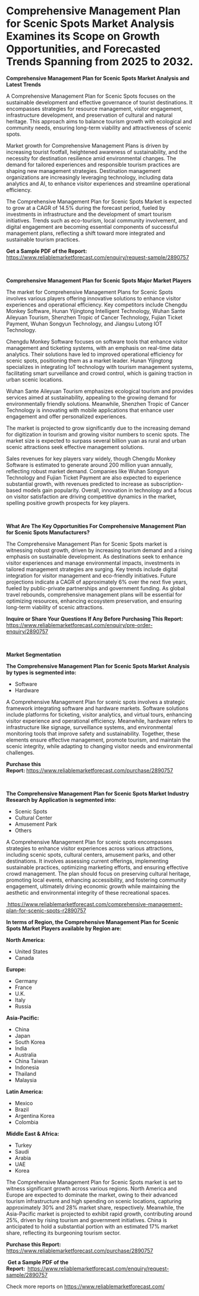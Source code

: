 <p><h1>Comprehensive Management Plan for Scenic Spots Market Analysis Examines its Scope on Growth Opportunities, and Forecasted Trends Spanning from 2025 to 2032.</h1></p><p><strong>Comprehensive Management Plan for Scenic Spots Market Analysis and Latest Trends</strong></p>
<p><p>A Comprehensive Management Plan for Scenic Spots focuses on the sustainable development and effective governance of tourist destinations. It encompasses strategies for resource management, visitor engagement, infrastructure development, and preservation of cultural and natural heritage. This approach aims to balance tourism growth with ecological and community needs, ensuring long-term viability and attractiveness of scenic spots.</p><p>Market growth for Comprehensive Management Plans is driven by increasing tourist footfall, heightened awareness of sustainability, and the necessity for destination resilience amid environmental changes. The demand for tailored experiences and responsible tourism practices are shaping new management strategies. Destination management organizations are increasingly leveraging technology, including data analytics and AI, to enhance visitor experiences and streamline operational efficiency.</p><p>The Comprehensive Management Plan for Scenic Spots Market is expected to grow at a CAGR of 14.5% during the forecast period, fueled by investments in infrastructure and the development of smart tourism initiatives. Trends such as eco-tourism, local community involvement, and digital engagement are becoming essential components of successful management plans, reflecting a shift toward more integrated and sustainable tourism practices.</p></p>
<p><strong>Get a Sample PDF of the Report:&nbsp;</strong> <a href="https://www.reliablemarketforecast.com/enquiry/request-sample/2890757?utm_campaign=2940&utm_medium=2&utm_source=Github&utm_content=ia&utm_term=14032025&utm_id=comprehensive-management-plan-for-scenic-spots">https://www.reliablemarketforecast.com/enquiry/request-sample/2890757</a></p>
<p>&nbsp;</p>
<p><strong>Comprehensive Management Plan for Scenic Spots Major Market Players</strong></p>
<p><p>The market for Comprehensive Management Plans for Scenic Spots involves various players offering innovative solutions to enhance visitor experiences and operational efficiency. Key competitors include Chengdu Monkey Software, Hunan Yijingtong Intelligent Technology, Wuhan Sante Aileyuan Tourism, Shenzhen Tropic of Cancer Technology, Fujian Ticket Payment, Wuhan Songyun Technology, and Jiangsu Lutong IOT Technology.</p><p>Chengdu Monkey Software focuses on software tools that enhance visitor management and ticketing systems, with an emphasis on real-time data analytics. Their solutions have led to improved operational efficiency for scenic spots, positioning them as a market leader. Hunan Yijingtong specializes in integrating IoT technology with tourism management systems, facilitating smart surveillance and crowd control, which is gaining traction in urban scenic locations.</p><p>Wuhan Sante Aileyuan Tourism emphasizes ecological tourism and provides services aimed at sustainability, appealing to the growing demand for environmentally friendly solutions. Meanwhile, Shenzhen Tropic of Cancer Technology is innovating with mobile applications that enhance user engagement and offer personalized experiences. </p><p>The market is projected to grow significantly due to the increasing demand for digitization in tourism and growing visitor numbers to scenic spots. The market size is expected to surpass several billion yuan as rural and urban scenic attractions seek effective management solutions. </p><p>Sales revenues for key players vary widely, though Chengdu Monkey Software is estimated to generate around 200 million yuan annually, reflecting robust market demand. Companies like Wuhan Songyun Technology and Fujian Ticket Payment are also expected to experience substantial growth, with revenues predicted to increase as subscription-based models gain popularity. Overall, innovation in technology and a focus on visitor satisfaction are driving competitive dynamics in the market, spelling positive growth prospects for key players.</p></p>
<p>&nbsp;</p>
<p><strong>What Are The Key Opportunities For Comprehensive Management Plan for Scenic Spots Manufacturers?</strong></p>
<p><p>The Comprehensive Management Plan for Scenic Spots market is witnessing robust growth, driven by increasing tourism demand and a rising emphasis on sustainable development. As destinations seek to enhance visitor experiences and manage environmental impacts, investments in tailored management strategies are surging. Key trends include digital integration for visitor management and eco-friendly initiatives. Future projections indicate a CAGR of approximately 6% over the next five years, fueled by public-private partnerships and government funding. As global travel rebounds, comprehensive management plans will be essential for optimizing resources, enhancing ecosystem preservation, and ensuring long-term viability of scenic attractions.</p></p>
<p><strong>Inquire or Share Your Questions If Any Before Purchasing This Report:</strong> <a href="https://www.reliablemarketforecast.com/enquiry/pre-order-enquiry/2890757?utm_campaign=2940&utm_medium=2&utm_source=Github&utm_content=ia&utm_term=14032025&utm_id=comprehensive-management-plan-for-scenic-spots">https://www.reliablemarketforecast.com/enquiry/pre-order-enquiry/2890757</a></p>
<p>&nbsp;</p>
<p><strong>Market Segmentation</strong></p>
<p><strong>The Comprehensive Management Plan for Scenic Spots Market Analysis by types is segmented into:</strong></p>
<p><ul><li>Software</li><li>Hardware</li></ul></p>
<p><p>A Comprehensive Management Plan for scenic spots involves a strategic framework integrating software and hardware markets. Software solutions include platforms for ticketing, visitor analytics, and virtual tours, enhancing visitor experience and operational efficiency. Meanwhile, hardware refers to infrastructure like signage, surveillance systems, and environmental monitoring tools that improve safety and sustainability. Together, these elements ensure effective management, promote tourism, and maintain the scenic integrity, while adapting to changing visitor needs and environmental challenges.</p></p>
<p><strong>Purchase this Report:&nbsp;</strong><a href="https://www.reliablemarketforecast.com/purchase/2890757?utm_campaign=2940&utm_medium=2&utm_source=Github&utm_content=ia&utm_term=14032025&utm_id=comprehensive-management-plan-for-scenic-spots">https://www.reliablemarketforecast.com/purchase/2890757</a></p>
<p>&nbsp;</p>
<p><strong>The Comprehensive Management Plan for Scenic Spots Market Industry Research by Application is segmented into:</strong></p>
<p><ul><li>Scenic Spots</li><li>Cultural Center</li><li>Amusement Park</li><li>Others</li></ul></p>
<p><p>A Comprehensive Management Plan for scenic spots encompasses strategies to enhance visitor experiences across various attractions, including scenic spots, cultural centers, amusement parks, and other destinations. It involves assessing current offerings, implementing sustainable practices, optimizing marketing efforts, and ensuring effective crowd management. The plan should focus on preserving cultural heritage, promoting local events, enhancing accessibility, and fostering community engagement, ultimately driving economic growth while maintaining the aesthetic and environmental integrity of these recreational spaces.</p></p>
<p><a href="https://www.reliablemarketforecast.com/comprehensive-management-plan-for-scenic-spots-r2890757?utm_campaign=2940&utm_medium=2&utm_source=Github&utm_content=ia&utm_term=14032025&utm_id=comprehensive-management-plan-for-scenic-spots">&nbsp;https://www.reliablemarketforecast.com/comprehensive-management-plan-for-scenic-spots-r2890757</a></p>
<p><strong>In terms of Region, the Comprehensive Management Plan for Scenic Spots Market Players available by Region are:</strong></p>
<p>
    <p> <strong> North America: </strong>
        <ul>
            <li>United States</li>
            <li>Canada</li>
        </ul>
        </p> 
    <p> <strong> Europe: </strong>
        <ul>
            <li>Germany</li>
            <li>France</li>
            <li>U.K.</li>
            <li>Italy</li>
            <li>Russia</li>
        </ul>
        </p> 
    <p> <strong> Asia-Pacific: </strong>
        <ul>
            <li>China</li>
            <li>Japan</li>
            <li>South Korea</li>
            <li>India</li>
            <li>Australia</li>
            <li>China Taiwan</li>
            <li>Indonesia</li>
            <li>Thailand</li>
            <li>Malaysia</li>
        </ul>
        </p> 
    <p> <strong> Latin America: </strong>
        <ul>
            <li>Mexico</li>
            <li>Brazil</li>
            <li>Argentina Korea</li>
            <li>Colombia</li>
        </ul>
        </p> 
    <p> <strong> Middle East & Africa: </strong>
        <ul>
            <li>Turkey</li>
            <li>Saudi</li>
            <li>Arabia</li>
            <li>UAE</li>
            <li>Korea</li>
        </ul>
    </p>
    </p>
<p><p>The Comprehensive Management Plan for Scenic Spots market is set to witness significant growth across various regions. North America and Europe are expected to dominate the market, owing to their advanced tourism infrastructure and high spending on scenic locations, capturing approximately 30% and 28% market share, respectively. Meanwhile, the Asia-Pacific market is projected to exhibit rapid growth, contributing around 25%, driven by rising tourism and government initiatives. China is anticipated to hold a substantial portion with an estimated 17% market share, reflecting its burgeoning tourism sector.</p></p>
<p><strong>Purchase this Report: </strong><a href="https://www.reliablemarketforecast.com/purchase/2890757?utm_campaign=2940&utm_medium=2&utm_source=Github&utm_content=ia&utm_term=14032025&utm_id=comprehensive-management-plan-for-scenic-spots">https://www.reliablemarketforecast.com/purchase/2890757</a></p>
<p>&nbsp;<strong>Get a Sample PDF of the Report:&nbsp;&nbsp;</strong><a href="https://www.reliablemarketforecast.com/enquiry/request-sample/2890757?utm_campaign=2940&utm_medium=2&utm_source=Github&utm_content=ia&utm_term=14032025&utm_id=comprehensive-management-plan-for-scenic-spots">https://www.reliablemarketforecast.com/enquiry/request-sample/2890757</a></p>
<p><strong></strong></p>
<p>Check more reports on <a href="https://www.reliablemarketforecast.com/?utm_campaign=2940&utm_medium=2&utm_source=Github&utm_content=ia&utm_term=14032025&utm_id=comprehensive-management-plan-for-scenic-spots">https://www.reliablemarketforecast.com/</a></p>